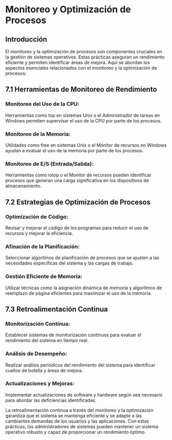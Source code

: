 # Monitoreo y Optimización de Procesos
## Introducción
El monitoreo y la optimización de procesos son componentes cruciales en la gestión de sistemas operativos. Estas prácticas aseguran un rendimiento eficiente y permiten identificar áreas de mejora. Aquí se abordan los aspectos esenciales relacionados con el monitoreo y la optimización de procesos:
## 7.1 Herramientas de Monitoreo de Rendimiento
### Monitoreo del Uso de la CPU: 
Herramientas como top en sistemas Unix o el Administrador de tareas en Windows permiten supervisar el uso de la CPU por parte de los procesos.
### Monitoreo de la Memoria:
Utilidades como free en sistemas Unix o el Monitor de recursos en Windows ayudan a evaluar el uso de la memoria por parte de los procesos.
### Monitoreo de E/S (Entrada/Salida): 
Herramientas como iotop o el Monitor de recursos pueden identificar procesos que generan una carga significativa en los dispositivos de almacenamiento.
## 7.2 Estrategias de Optimización de Procesos
### Optimización de Código:
Revisar y mejorar el código de los programas para reducir el uso de recursos y mejorar la eficiencia.
### Afinación de la Planificación: 
Seleccionar algoritmos de planificación de procesos que se ajusten a las necesidades específicas del sistema y las cargas de trabajo.
### Gestión Eficiente de Memoria: 
Utilizar técnicas como la asignación dinámica de memoria y algoritmos de reemplazo de página eficientes para maximizar el uso de la memoria.
## 7.3 Retroalimentación Continua
### Monitorización Continua: 
Establecer sistemas de monitorización continuos para evaluar el rendimiento del sistema en tiempo real.
### Análisis de Desempeño:
Realizar análisis periódicos del rendimiento del sistema para identificar cuellos de botella y áreas de mejora.
### Actualizaciones y Mejoras: 
Implementar actualizaciones de software y hardware según sea necesario para abordar las deficiencias identificadas.

La retroalimentación continua a través del monitoreo y la optimización garantiza que el sistema se mantenga eficiente y se adapte a las cambiantes demandas de los usuarios y las aplicaciones. Con estas prácticas, los administradores de sistemas pueden mantener un sistema operativo robusto y capaz de proporcionar un rendimiento óptimo.